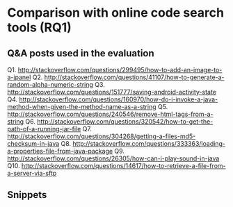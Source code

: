 # Comparison with online code search tools (RQ1)

## Q&A posts used in the evaluation

Q1. http://stackoverflow.com/questions/299495/how-to-add-an-image-to-a-jpanel
Q2. http://stackoverflow.com/questions/41107/how-to-generate-a-random-alpha-numeric-string
Q3. http://stackoverflow.com/questions/151777/saving-android-activity-state
Q4. http://stackoverflow.com/questions/160970/how-do-i-invoke-a-java-method-when-given-the-method-name-as-a-string
Q5. http://stackoverflow.com/questions/240546/remove-html-tags-from-a-string
Q6. http://stackoverflow.com/questions/320542/how-to-get-the-path-of-a-running-jar-file
Q7. http://stackoverflow.com/questions/304268/getting-a-files-md5-checksum-in-java
Q8. http://stackoverflow.com/questions/333363/loading-a-properties-file-from-java-package
Q9. http://stackoverflow.com/questions/26305/how-can-i-play-sound-in-java
Q10. http://stackoverflow.com/questions/14617/how-to-retrieve-a-file-from-a-server-via-sftp

## Snippets
